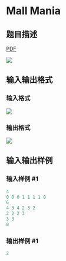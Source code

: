 # Mall Mania

## 题目描述

[problemUrl]: https://uva.onlinejudge.org/index.php?option=com_onlinejudge&Itemid=8&category=23&page=show_problem&problem=2042

[PDF](https://uva.onlinejudge.org/external/111/p11101.pdf)

![](https://cdn.luogu.com.cn/upload/vjudge_pic/UVA11101/9c08fe429a9e72b355facc1e81123d53b00ce9a9.png)

## 输入输出格式

### 输入格式

![](https://cdn.luogu.com.cn/upload/vjudge_pic/UVA11101/99d1bac637f4077e0e7e29a6994005eb073eaefa.png)

### 输出格式

![](https://cdn.luogu.com.cn/upload/vjudge_pic/UVA11101/1652bf7ab9ae104e30c1c9d687c5c9600ba7650e.png)

## 输入输出样例

### 输入样例 #1

```cpp
4
0 0 0 1 1 1 1 0
6
4 3 4 2 3 2
2 2 2 3
3 3
0
```


### 输出样例 #1

```cpp
2
```


